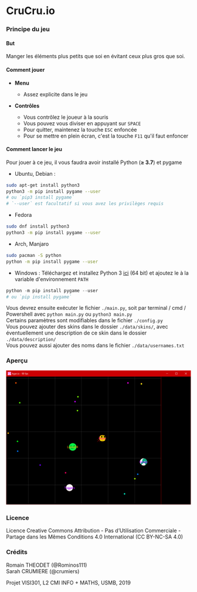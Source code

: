 # CruCru.io

### Principe du jeu

#### But

Manger les éléments plus petits que soi en évitant ceux plus gros que soi.

#### Comment jouer

* **Menu**
    * Assez explicite dans le jeu

* **Contrôles**
    * Vous contrôlez le joueur à la souris
    * Vous pouvez vous diviser en appuyant sur ```SPACE```
    * Pour quitter, maintenez la touche ```ESC``` enfoncée
    * Pour se mettre en plein écran, c'est la touche ```F11``` qu'il faut enfoncer

#### Comment lancer le jeu

Pour jouer à ce jeu, il vous faudra avoir installé Python (**≥ 3.7**) et pygame
* Ubuntu, Debian :
```Bash
sudo apt-get install python3
python3 -m pip install pygame --user
# ou `pip3 install pygame`
# `--user` est facultatif si vous avez les privilèges requis
```

* Fedora
```Bash
sudo dnf install python3
python3 -m pip install pygame --user
```

* Arch, Manjaro
```Bash
sudo pacman -S python
python -m pip install pygame --user
```

* Windows :
Téléchargez et installez Python 3 [ici](https://www.python.org/ftp/python/3.8.0/python-3.8.0-amd64.exe) (64 bit) et ajoutez le à la variable d'environnement ```PATH```
```Powershell
python -m pip install pygame --user
# ou `pip install pygame`
```

Vous devrez ensuite exécuter le fichier ```./main.py```, soit par terminal / cmd / Powershell avec ```python main.py``` ou ```python3 main.py``` <br />
Certains paramètres sont modifiables dans le fichier ```./config.py``` <br />
Vous pouvez ajouter des skins dans le dossier ```./data/skins/```, avec éventuellement une description de ce skin dans le dossier ```./data/description/```<br />
Vous pouvez aussi ajouter des noms dans le fichier ```./data/usernames.txt```

### Aperçu

![Aperçu de l'image](data/preview.png)

### Licence

Licence Creative Commons Attribution - Pas d’Utilisation Commerciale - Partage dans les Mêmes Conditions 4.0 International (CC BY-NC-SA 4.0)

### Crédits

Romain THEODET (@Rominos111) <br />
Sarah CRUMIERE (@crumiers)

Projet VISI301, L2 CMI INFO + MATHS, USMB, 2019
